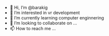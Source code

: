 - 👋 Hi, I’m @barakig
- 👀 I’m interested in vr development 
- 🌱 I’m currently learning computer enginnering 
- 💞️ I’m looking to collaborate on ...
- 📫 How to reach me ...

<!---
barakig/barakig is a ✨ special ✨ repository because its `README.md` (this file) appears on your GitHub profile.
You can click the Preview link to take a look at your changes.
--->
